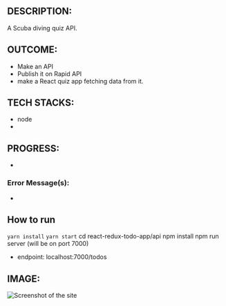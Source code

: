 ## DESCRIPTION:
A Scuba diving quiz API.

## OUTCOME:
- Make an API
- Publish it on Rapid API
- make a React quiz app fetching data from it.


## TECH STACKS:
- node
- 

## PROGRESS:
-

### Error Message(s):
- 

## How to run
`yarn install`
`yarn start`
cd react-redux-todo-app/api
npm install
npm run server (will be on port 7000)
- endpoint: localhost:7000/todos


## IMAGE:
![Screenshot of the site](./screenshots/xo0.jpg)

